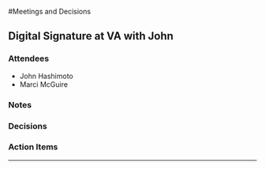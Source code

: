 #Meetings and Decisions

## Digital Signature at VA with John

### Attendees
- John Hashimoto
- Marci McGuire

### Notes

### Decisions

### Action Items

<hr>

